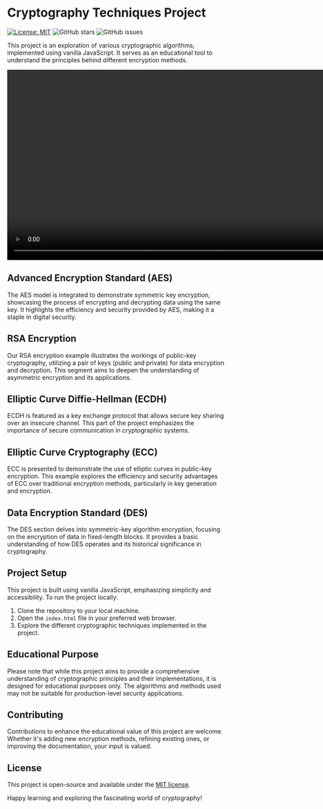 # Cryptography Techniques Project
[![License: MIT](https://img.shields.io/badge/License-MIT-yellow.svg)](https://opensource.org/licenses/MIT)
![GitHub stars](https://img.shields.io/github/stars/Code-Institute-Solutions/Cryptographic-Techniques-Project.svg?style=social&label=Star&maxAge=2592000)
![GitHub issues](https://img.shields.io/github/issues/Code-Institute-Solutions/Cryptographic-Techniques-Project.svg)

This project is an exploration of various cryptographic algorithms, implemented using vanilla JavaScript. It serves as an educational tool to understand the principles behind different encryption methods.

<video width="1020" height="440" controls autoplay muted>
  <source src="./src/public/image/video_converted.mp4" type="video/mp4">
  Your browser does not support the video tag.
</video>

<script>
  var myVideo = document.getElementById('myVideo');
  myVideo.playbackRate = 3.0; // Set playback rate to 2x
</script>


## Advanced Encryption Standard (AES)

The AES model is integrated to demonstrate symmetric key encryption, showcasing the process of encrypting and decrypting data using the same key. It highlights the efficiency and security provided by AES, making it a staple in digital security.

## RSA Encryption

Our RSA encryption example illustrates the workings of public-key cryptography, utilizing a pair of keys (public and private) for data encryption and decryption. This segment aims to deepen the understanding of asymmetric encryption and its applications.

## Elliptic Curve Diffie-Hellman (ECDH)

ECDH is featured as a key exchange protocol that allows secure key sharing over an insecure channel. This part of the project emphasizes the importance of secure communication in cryptographic systems.

## Elliptic Curve Cryptography (ECC)

ECC is presented to demonstrate the use of elliptic curves in public-key encryption. This example explores the efficiency and security advantages of ECC over traditional encryption methods, particularly in key generation and encryption.

## Data Encryption Standard (DES)

The DES section delves into symmetric-key algorithm encryption, focusing on the encryption of data in fixed-length blocks. It provides a basic understanding of how DES operates and its historical significance in cryptography.

## Project Setup

This project is built using vanilla JavaScript, emphasizing simplicity and accessibility. To run the project locally:

1. Clone the repository to your local machine.
2. Open the `index.html` file in your preferred web browser.
3. Explore the different cryptographic techniques implemented in the project.

## Educational Purpose

Please note that while this project aims to provide a comprehensive understanding of cryptographic principles and their implementations, it is designed for educational purposes only. The algorithms and methods used may not be suitable for production-level security applications.

## Contributing

Contributions to enhance the educational value of this project are welcome. Whether it's adding new encryption methods, refining existing ones, or improving the documentation, your input is valued.

## License

This project is open-source and available under the [MIT license](LICENSE.txt).

Happy learning and exploring the fascinating world of cryptography!
